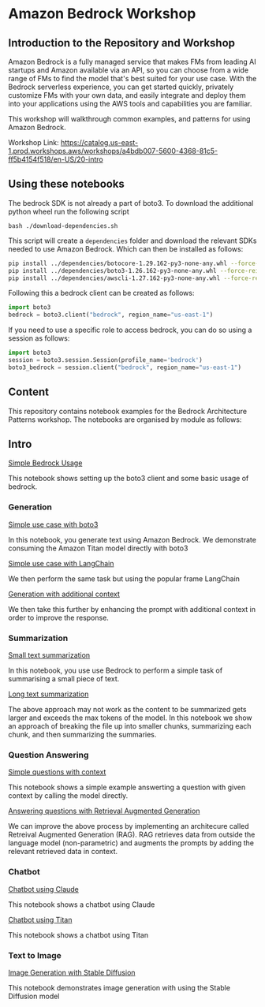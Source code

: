 # Amazon Bedrock Workshop

## Introduction to the Repository and Workshop

 Amazon Bedrock is a fully managed service that makes FMs from leading AI startups and Amazon available via an API, so you can choose from a wide range of FMs to find the model that's best suited for your use case. With the Bedrock serverless experience, you can get started quickly, privately customize FMs with your own data, and easily integrate and deploy them into your applications using the AWS tools and capabilities you are familiar.

This workshop will walkthrough common examples, and patterns for using Amazon Bedrock.

 
Workshop Link: https://catalog.us-east-1.prod.workshops.aws/workshops/a4bdb007-5600-4368-81c5-ff5b4154f518/en-US/20-intro






## Using these notebooks

The bedrock SDK is not already a part of boto3. To download the additional python wheel run the following script
```
bash ./download-dependencies.sh
```
This script will create a `dependencies` folder and download the relevant SDKs needed to use Amazon Bedrock. Which can then be installed as follows:

```bash
pip install ../dependencies/botocore-1.29.162-py3-none-any.whl --force-reinstall
pip install ../dependencies/boto3-1.26.162-py3-none-any.whl --force-reinstall
pip install ../dependencies/awscli-1.27.162-py3-none-any.whl --force-reinstall
```

Following this a bedrock client can be created as follows:

```python
import boto3
bedrock = boto3.client("bedrock", region_name="us-east-1")
```

If you need to use a specific role to access bedrock, you can do so using a session as follows:

```python
import boto3
session = boto3.session.Session(profile_name='bedrock')
boto3_bedrock = session.client("bedrock", region_name="us-east-1")
```

## Content

This repository contains notebook examples for the Bedrock Architecture Patterns workshop. The notebooks are organised by module as follows:

## Intro

[Simple Bedrock Usage](./00_Intro/bedrock_boto3_setup.ipynb)

This notebook shows setting up the boto3 client and some basic usage of bedrock.

### Generation

[Simple use case with boto3](./01_Generation/00_generate_w_bedrock.ipynb)

In this notebook, you generate text using Amazon Bedrock. We demonstrate consuming the Amazon Titan model directly with boto3 

[Simple use case with LangChain](./01_Generation/01_zero_shot_generation.ipynb)

We then perform the same task but using the popular frame LangChain

[Generation with additional context](./01_Generation/02_contextual_generation.ipynb)

We then take this further by enhancing the prompt with additional context in order to improve the response.

### Summarization

[Small text summarization](./02_Summarization/01.small-text-summarization.ipynb)

In this notebook, you use use Bedrock to perform a simple task of summarising a small piece of text. 

[Long text summarization](./02_Summarization/02.long-text-summarization.ipynb)

The above approach may not work as the content to be summarized gets larger and exceeds the max tokens of the model. In this notebook we show an approach of breaking the file up into smaller chunks, summarizing each chunk, and then summarizing the summaries.

### Question Answering

[Simple questions with context](./03_QuestionAnswering/00_qa_w_bedrock_titan.ipynb)

This notebook shows a simple example answerting a question with given context by calling the model directly. 

[Answering questions with Retrieval Augmented Generation](./03_QuestionAnswering/01_qa_w_rag_claude.ipynb)

We can improve the above process by implementing an architecure called Retreival Augmented Generation (RAG). RAG retrieves data from outside the language model (non-parametric) and augments the prompts by adding the relevant retrieved data in context.

### Chatbot

[Chatbot using Claude](./04_Chatbot/00_Chatbot_Claude.ipynb)

This notebook shows a chatbot using Claude

[Chatbot using Titan](./04_Chatbot/00_Chatbot_Titan.ipynb)

This notebook shows a chatbot using Titan

### Text to Image

[Image Generation with Stable Diffusion](./05_Text_To_Image/Bedrock%20Stable%20Diffusion%20XL.ipynb)

This notebook demonstrates image generation with using the Stable Diffusion model
